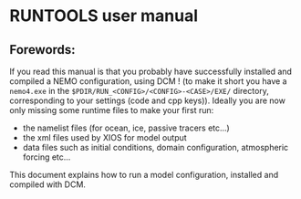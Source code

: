 # RUNTOOLS user manual
## Forewords:

  If you read this manual is that you probably have successfully installed and compiled a NEMO configuration, using DCM ! (to make it short you have a `nemo4.exe` in the `$PDIR/RUN_<CONFIG>/<CONFIG>-<CASE>/EXE/` directory, corresponding to your settings (code and cpp keys)). Ideally you are now only missing some runtime files to make your first run:  
 * the namelist files (for ocean, ice, passive tracers etc...)
 * the xml files used by XIOS for model output
 * data files such as initial conditions, domain configuration, atmospheric forcing etc...


  This document explains how to run a model configuration, installed and compiled with DCM.
